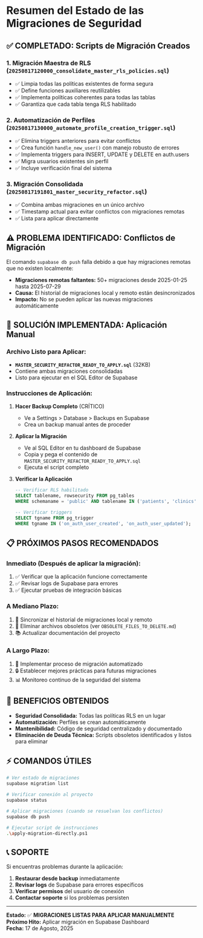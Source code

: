 # Resumen del Estado de las Migraciones de Seguridad

## ✅ **COMPLETADO: Scripts de Migración Creados**

### 1. **Migración Maestra de RLS** (`20250817120000_consolidate_master_rls_policies.sql`)
- ✅ Limpia todas las políticas existentes de forma segura
- ✅ Define funciones auxiliares reutilizables
- ✅ Implementa políticas coherentes para todas las tablas
- ✅ Garantiza que cada tabla tenga RLS habilitado

### 2. **Automatización de Perfiles** (`20250817130000_automate_profile_creation_trigger.sql`)
- ✅ Elimina triggers anteriores para evitar conflictos
- ✅ Crea función `handle_new_user()` con manejo robusto de errores
- ✅ Implementa triggers para INSERT, UPDATE y DELETE en auth.users
- ✅ Migra usuarios existentes sin perfil
- ✅ Incluye verificación final del sistema

### 3. **Migración Consolidada** (`20250817191801_master_security_refactor.sql`)
- ✅ Combina ambas migraciones en un único archivo
- ✅ Timestamp actual para evitar conflictos con migraciones remotas
- ✅ Lista para aplicar directamente

## ⚠️ **PROBLEMA IDENTIFICADO: Conflictos de Migración**

El comando `supabase db push` falla debido a que hay migraciones remotas que no existen localmente:
- **Migraciones remotas faltantes:** 50+ migraciones desde 2025-01-25 hasta 2025-07-29
- **Causa:** El historial de migraciones local y remoto están desincronizados
- **Impacto:** No se pueden aplicar las nuevas migraciones automáticamente

## 🔧 **SOLUCIÓN IMPLEMENTADA: Aplicación Manual**

### Archivo Listo para Aplicar:
- **`MASTER_SECURITY_REFACTOR_READY_TO_APPLY.sql`** (32KB)
- Contiene ambas migraciones consolidadas
- Listo para ejecutar en el SQL Editor de Supabase

### Instrucciones de Aplicación:

1. **Hacer Backup Completo** (CRÍTICO)
   - Ve a Settings > Database > Backups en Supabase
   - Crea un backup manual antes de proceder

2. **Aplicar la Migración**
   - Ve al SQL Editor en tu dashboard de Supabase
   - Copia y pega el contenido de `MASTER_SECURITY_REFACTOR_READY_TO_APPLY.sql`
   - Ejecuta el script completo

3. **Verificar la Aplicación**
   ```sql
   -- Verificar RLS habilitado
   SELECT tablename, rowsecurity FROM pg_tables 
   WHERE schemaname = 'public' AND tablename IN ('patients', 'clinics', 'profiles');
   
   -- Verificar triggers
   SELECT tgname FROM pg_trigger 
   WHERE tgname IN ('on_auth_user_created', 'on_auth_user_updated');
   ```

## 📋 **PRÓXIMOS PASOS RECOMENDADOS**

### Inmediato (Después de aplicar la migración):
1. ✅ Verificar que la aplicación funcione correctamente
2. ✅ Revisar logs de Supabase para errores
3. ✅ Ejecutar pruebas de integración básicas

### A Mediano Plazo:
1. 🔄 Sincronizar el historial de migraciones local y remoto
2. 🧹 Eliminar archivos obsoletos (ver `OBSOLETE_FILES_TO_DELETE.md`)
3. 📚 Actualizar documentación del proyecto

### A Largo Plazo:
1. 🚀 Implementar proceso de migración automatizado
2. 🔒 Establecer mejores prácticas para futuras migraciones
3. 📊 Monitoreo continuo de la seguridad del sistema

## 🎯 **BENEFICIOS OBTENIDOS**

- **Seguridad Consolidada:** Todas las políticas RLS en un lugar
- **Automatización:** Perfiles se crean automáticamente
- **Mantenibilidad:** Código de seguridad centralizado y documentado
- **Eliminación de Deuda Técnica:** Scripts obsoletos identificados y listos para eliminar

## ⚡ **COMANDOS ÚTILES**

```bash
# Ver estado de migraciones
supabase migration list

# Verificar conexión al proyecto
supabase status

# Aplicar migraciones (cuando se resuelvan los conflictos)
supabase db push

# Ejecutar script de instrucciones
.\apply-migration-directly.ps1
```

## 📞 **SOPORTE**

Si encuentras problemas durante la aplicación:
1. **Restaurar desde backup** inmediatamente
2. **Revisar logs** de Supabase para errores específicos
3. **Verificar permisos** del usuario de conexión
4. **Contactar soporte** si los problemas persisten

---

**Estado:** ✅ **MIGRACIONES LISTAS PARA APLICAR MANUALMENTE**  
**Próximo Hito:** Aplicar migración en Supabase Dashboard  
**Fecha:** 17 de Agosto, 2025
